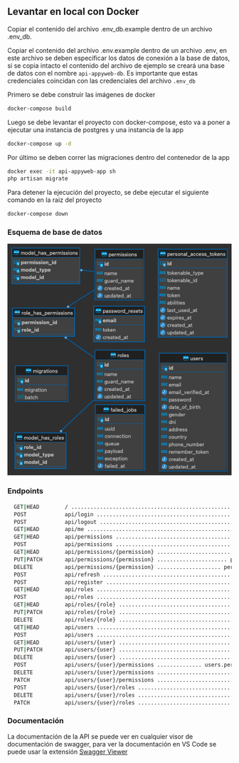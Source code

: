 ## Levantar en local con Docker

Copiar el contenido del archivo .env_db.example dentro de un archivo .env_db.

Copiar el contenido del archivo .env.example dentro de un archivo .env, en este archivo se deben especificar los datos de conexión a la base de datos, si se copia intacto el contenido del archivo de ejemplo se creará una base de datos con el nombre `api-appyweb-db`. Es importante que estas credenciales coincidan con las credenciales del archivo `.env_db`

Primero se debe construir las imágenes de docker

```bash
docker-compose build
```

Luego se debe levantar el proyecto con docker-compose, esto va a poner a ejecutar una instancia de postgres y una instancia de la app

```bash
docker-compose up -d
```

Por último se deben correr las migraciones dentro del contenedor de la app

```bash
docker exec -it api-appyweb-app sh
php artisan migrate
```

Para detener la ejecución del proyecto, se debe ejecutar el siguiente comando en la raiz del proyecto

```bash
docker-compose down
```

### Esquema de base de datos

![Esquema de base de datos!](/docs/database.png "Esquema de base de datos")

### Endpoints

```bash
  GET|HEAD        / .............................................................................................. home
  POST            api/login ...................................................................... AuthController@login
  POST            api/logout .................................................................... AuthController@logout
  GET|HEAD        api/me ............................................................................ AuthController@me
  GET|HEAD        api/permissions ..................................... permissions.index › PermissionsController@index
  POST            api/permissions ..................................... permissions.store › PermissionsController@store
  GET|HEAD        api/permissions/{permission} .......................... permissions.show › PermissionsController@show
  PUT|PATCH       api/permissions/{permission} ...................... permissions.update › PermissionsController@update
  DELETE          api/permissions/{permission} .................... permissions.destroy › PermissionsController@destroy
  POST            api/refresh .................................................................. AuthController@refresh
  POST            api/register ................................................................ AuthController@register
  GET|HEAD        api/roles ....................................................... roles.index › RolesController@index
  POST            api/roles ....................................................... roles.store › RolesController@store
  GET|HEAD        api/roles/{role} .................................................. roles.show › RolesController@show
  PUT|PATCH       api/roles/{role} .............................................. roles.update › RolesController@update
  DELETE          api/roles/{role} ............................................ roles.destroy › RolesController@destroy
  GET|HEAD        api/users ....................................................... users.index › UsersController@index
  POST            api/users ....................................................... users.store › UsersController@store
  GET|HEAD        api/users/{user} .................................................. users.show › UsersController@show
  PUT|PATCH       api/users/{user} .............................................. users.update › UsersController@update
  DELETE          api/users/{user} ............................................ users.destroy › UsersController@destroy
  POST            api/users/{user}/permissions .............. users.permissions.store › UserPermissionsController@store
  DELETE          api/users/{user}/permissions ...................................... UserPermissionsController@destroy
  PATCH           api/users/{user}/permissions ....................................... UserPermissionsController@update
  POST            api/users/{user}/roles ................................ users.roles.store › UserRolesController@store
  DELETE          api/users/{user}/roles .................................................. UserRolesController@destroy
  PATCH           api/users/{user}/roles ................................................... UserRolesController@update
```

### Documentación

La documentación de la API se puede ver en cualquier visor de documentación de swagger, para ver la documentación en VS Code se puede usar la extensión [Swagger Viewer](https://marketplace.visualstudio.com/items?itemName=Arjun.swagger-viewer)

